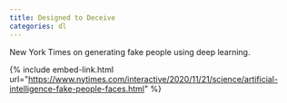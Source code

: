```yaml
---
title: Designed to Deceive
categories: dl
---
```


New York Times on generating fake people using deep learning.

<!-- - -->

{% include embed-link.html url="https://www.nytimes.com/interactive/2020/11/21/science/artificial-intelligence-fake-people-faces.html" %}